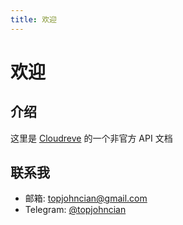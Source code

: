 ```yaml
---
title: 欢迎
---
```


# 欢迎

## 介绍

这里是 [Cloudreve](https://github.com/cloudreve/Cloudreve) 的一个非官方 API 文档

## 联系我

- 邮箱: topjohncian@gmail.com
- Telegram: [@topjohncian](https://t.me/topjohncian)
